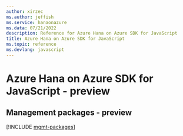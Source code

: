 ```yaml
---
author: xirzec
ms.author: jeffish
ms.service: hanaonazure
ms.data: 07/21/2022
description: Reference for Azure Hana on Azure SDK for JavaScript
title: Azure Hana on Azure SDK for JavaScript
ms.topic: reference
ms.devlang: javascript
---
```

# Azure Hana on Azure SDK for JavaScript - preview

## Management packages - preview
[!INCLUDE [mgmt-packages](hana-on-azure-mgmt-index.md)]